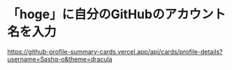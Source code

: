 # 「hoge」に自分のGitHubのアカウント名を入力
https://github-profile-summary-cards.vercel.app/api/cards/profile-details?username=Sashq-o&theme=dracula
